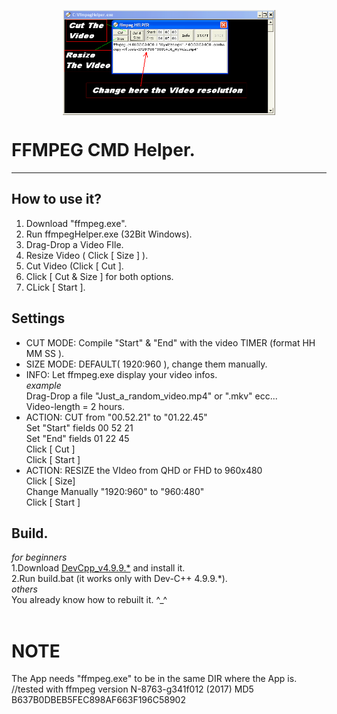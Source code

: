 <p align="center">
<img align="center" width="340" height="168" src="https://raw.githubusercontent.com/AM71113363/ffmpegHelper/main/info.png">
</p>

# FFMPEG CMD Helper.
-----

## How to use it?<br>
1. Download "ffmpeg.exe".<br>
2. Run ffmpegHelper.exe (32Bit Windows).<br>
3. Drag-Drop a Video FIle.<br>
4. Resize Video ( Click [ Size ] ).<br>
5. Cut Video (Click [ Cut ].<br>
6. Click [ Cut & Size ] for both options.<br>
7. CLick [ Start ].<br>


## Settings
* CUT MODE: Compile "Start" & "End" with the video TIMER (format HH MM SS ).<br>
* SIZE MODE: DEFAULT( 1920:960 ), change them manually.<br>
* INFO: Let ffmpeg.exe display your video infos.<br>
_example_<br>
Drag-Drop a file "Just_a_random_video.mp4" or ".mkv" ecc...<br>
Video-length = 2 hours.<br>
* ACTION: CUT from "00.52.21" to "01.22.45"<br>
Set "Start" fields 00 52 21<br>
Set "End"   fields 01 22 45<br>
Click [ Cut ]<br>
Click [ Start ]<br>
* ACTION: RESIZE the VIdeo from QHD or FHD to 960x480<br>
Click [ Size]<br>
Change Manually "1920:960" to "960:480"<br>
Click [ Start ]<br>

## Build.
_for beginners_ <br>
1.Download [DevCpp_v4.9.9.*](http://www.bloodshed.net/) and install it.<br>
2.Run build.bat (it works only with Dev-C++ 4.9.9.*).<br>
_others_ <br>
You already know how to rebuilt it. ^_^<br>
<br>

# NOTE
The App needs "ffmpeg.exe" to be in the same DIR where the App is.<br>
//tested with ffmpeg version N-8763-g341f012 (2017) MD5  B637B0DBEB5FEC898AF663F196C58902<br>

